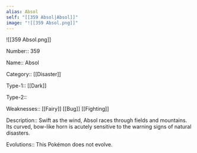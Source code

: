 ```yaml
---
alias: Absol
self: "[[359 Absol|Absol]]"
image: "![[359 Absol.png]]"
---
```


![[359 Absol.png]]


Number:: 359

Name:: Absol

Category:: [[Disaster]]

Type-1:: [[Dark]]

Type-2:: 

Weaknesses:: [[Fairy]] [[Bug]] [[Fighting]] 

Description:: Swift as the wind, Absol races through fields and mountains. Its curved, bow-like horn is acutely sensitive to the warning signs of natural disasters.

Evolutions:: This Pokémon does not evolve.